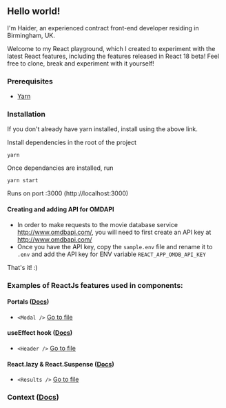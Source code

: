 ## Hello world!
I'm Haider, an experienced contract front-end developer residing in Birmingham, UK.

Welcome to my React playground, which I created to experiment with the latest React features, including the features released in React 18 beta! Feel free to clone, break and experiment with it yourself! 

### Prerequisites
- [Yarn](https://yarnpkg.com/en/docs/install)

### Installation
If you don't already have yarn installed, install using the above link.

Install dependencies in the root of the project

`yarn`

Once dependancies are installed, run

`yarn start`

Runs on port :3000 (http://localhost:3000)

#### Creating and adding API for OMDAPI

- In order to make requests to the movie database service http://www.omdbapi.com/, you will need to first create an API key at http://www.omdbapi.com/
- Once you have the API key, copy the `sample.env` file and rename it to `.env` and add the API key for ENV variable `REACT_APP_OMDB_API_KEY`

That's it! :)


### Examples of ReactJs features used in components:

#### Portals ([Docs](https://reactjs.org/docs/portals.html))
-  `<Modal />` [Go to file](./src/components/Modal/Modal.tsx)


#### useEffect hook ([Docs](https://reactjs.org/docs/hooks-reference.html#useeffect))
- `<Header />` [Go to file](./src/components/Header/Header.tsx)

#### React.lazy & React.Suspense ([Docs](https://reactjs.org/docs/react-api.html#reactlazy))
- `<Results />` [Go to file](./src/views/Results/Results.tsx)

### Context ([Docs](https://reactjs.org/docs/context.html))
